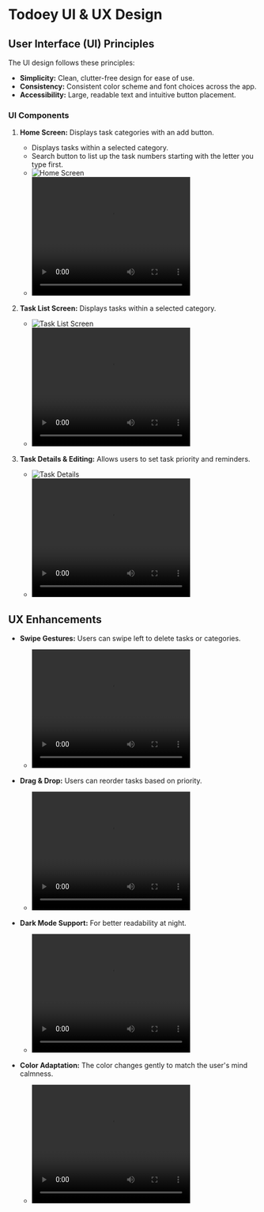 # Todoey UI & UX Design

## User Interface (UI) Principles

The UI design follows these principles:
- **Simplicity:** Clean, clutter-free design for ease of use.
- **Consistency:** Consistent color scheme and font choices across the app.
- **Accessibility:** Large, readable text and intuitive button placement.

### UI Components

1. **Home Screen:** Displays task categories with an add button.
   - Displays tasks within a selected category.
   - Search button to list up the task numbers starting with the letter you type first.
   - ![Home Screen](images/home_screen.jpeg)
   - <video width="320" height="240" controls>
     <source src="images/home_screen.mp4" type="video/mp4">
     Your browser does not support the video tag.
   </video>

2. **Task List Screen:** Displays tasks within a selected category.
   - ![Task List Screen](images/task_list_screen.jpeg)
   - <video width="320" height="240" controls>
     <source src="images/task_list_screen.mp4" type="video/mp4">
     Your browser does not support the video tag.
   </video>

3. **Task Details & Editing:** Allows users to set task priority and reminders.
   - ![Task Details](images/task_details.jpeg)
   - <video width="320" height="240" controls>
     <source src="images/task_details.mp4" type="video/mp4">
     Your browser does not support the video tag.
   </video>

## UX Enhancements

- **Swipe Gestures:** Users can swipe left to delete tasks or categories.
  - <video width="320" height="240" controls>
    <source src="images/swipe_gestures.mp4" type="video/mp4">
    Your browser does not support the video tag.
  </video>

- **Drag & Drop:** Users can reorder tasks based on priority.
  - <video width="320" height="240" controls>
    <source src="images/drag_drop.mp4" type="video/mp4">
    Your browser does not support the video tag.
  </video>

- **Dark Mode Support:** For better readability at night.
  - <video width="320" height="240" controls>
    <source src="images/dark_mode.mp4" type="video/mp4">
    Your browser does not support the video tag.
  </video>

- **Color Adaptation:** The color changes gently to match the user's mind calmness.
  - <video width="320" height="240" controls>
    <source src="images/color_adaptation.mp4" type="video/mp4">
    Your browser does not support the video tag.
  </video>

